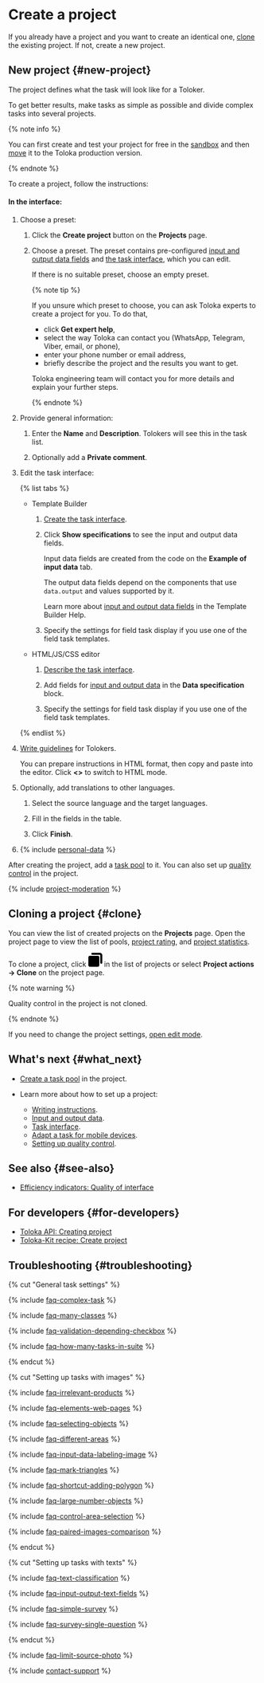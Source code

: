 # Create a project

If you already have a project and you want to create an identical one, [clone](#clone) the existing project. If not, create a new project.

## New project {#new-project}

The project defines what the task will look like for a Toloker.

To get better results, make tasks as simple as possible and divide complex tasks into several projects.

{% note info %}

You can first create and test your project for free in the [sandbox](sandbox.md) and then [move](sandbox.md#export) it to the Toloka production version.

{% endnote %}

To create a project, follow the instructions:

#### In the interface:

1. Choose a preset:

    1. Click the **Create project** button on the **Projects** page.

    1. Choose a preset. The preset contains pre-configured [input and output data fields](incoming.md) and [the task interface](spec.md), which you can edit.

        If there is no suitable preset, choose an empty preset.

        {% note tip %}

        If you unsure which preset to choose, you can ask Toloka experts to create a project for you. To do that,

        - click **Get expert help**,
        - select the way Toloka can contact you (WhatsApp, Telegram, Viber, email, or phone),
        - enter your phone number or email address,
        - briefly describe the project and the results you want to get.

        Toloka engineering team will contact you for more details and explain your further steps.

        {% endnote %}

1. Provide general information:

    1. Enter the **Name** and **Description**. Tolokers will see this in the task list.

    1. Optionally add a **Private comment**.

1. Edit the task interface:

    {% list tabs %}

    - Template Builder

      1. [Create the task interface](../../template-builder/index.md).

      1. Click **Show specifications** to see the input and output data fields.

          Input data fields are created from the code on the **Example of input data** tab.

          The output data fields depend on the components that use `data.output` and values supported by it.

          Learn more about [input and output data fields](../../template-builder/operations/create-specs.md) in the Template Builder Help.

      1. Specify the settings for field task display if you use one of the field task templates.

    - HTML/JS/CSS editor

      1. [Describe the task interface](spec.md).

      1. Add fields for [input and output data](incoming.md) in the **Data specification** block.

      1. Specify the settings for field task display if you use one of the field task templates.

    {% endlist %}

1. [Write guidelines](instruction.md) for Tolokers.

    You can prepare instructions in HTML format, then copy and paste into the editor. Click **<>** to switch to HTML mode.

1. Optionally, add translations to other languages.

    1. Select the source language and the target languages.

    1. Fill in the fields in the table.

    1. Click **Finish**.

1. {% include [personal-data](../_includes/toloka-requester-source/id-toloka-requester-source/personal-data.md) %}


After creating the project, add a [task pool](pool-main.md) to it. You can also set up [quality control](control.md) in the project.

{% include [project-moderation](../_includes/toloka-requester-source/id-toloka-requester-source/project-moderation.md) %}

## Cloning a project {#clone}

You can view the list of created projects on the **Projects** page. Open the project page to view the list of pools, [project rating](project_rating_stat.md), and [project statistics](project-statistic.md).

To clone a project, click ![](../_images/location-job/project/clone-project.svg) in the list of projects or select **Project actions → Clone** on the project page.

{% note warning %}

Quality control in the project is not cloned.

{% endnote %}

If you need to change the project settings, [open edit mode](edit-project.md).

## What's next {#what_next}

- [Create a task pool](pool-main.md) in the project.
- Learn more about how to set up a project:

    - [Writing instructions](instruction.md).
    - [Input and output data](incoming.md).
    - [Task interface](spec.md).
    - [Adapt a task for mobile devices](mobile.md).
    - [Setting up quality control](project-qa.md).

## See also {#see-also}

- [Efficiency indicators: Quality of interface](./efficiency-metrics/interface-quality.md)

## For developers {#for-developers}

- [Toloka API: Creating project](../../api/concepts/create-prj.md)
- [Toloka-Kit recipe: Create project](../../toloka-kit/recipes/create-project.md)

## Troubleshooting {#troubleshooting}

{% cut "General task settings" %}

{% include [faq-complex-task](../_includes/faq/questions-about-templates/complex-task.md) %}

{% include [faq-many-classes](../_includes/faq/project-settings/many-classes.md) %}

{% include [faq-validation-depending-checkbox](../_includes/faq/questions-about-templates/validation-depending-checkbox.md) %}

{% include [faq-how-many-tasks-in-suite](../_includes/faq/adding-tasks-to-the-pool/how-many-tasks-in-suite.md) %}

{% endcut %}

{% cut "Setting up tasks with images" %}

{% include [faq-irrelevant-products](../_includes/faq/questions-about-templates/irrelevant-products.md) %}

{% include [faq-elements-web-pages](../_includes/faq/questions-about-templates/elements-web-pages.md) %}

{% include [faq-selecting-objects](../_includes/faq/questions-about-templates/selecting-objects.md) %}

{% include [faq-different-areas](../_includes/faq/questions-about-templates/different-areas.md) %}

{% include [faq-input-data-labeling-image](../_includes/faq/questions-about-templates/input-data-labeling-image.md) %}

{% include [faq-mark-triangles](../_includes/faq/questions-about-templates/mark-triangles.md) %}

{% include [faq-shortcut-adding-polygon](../_includes/faq/questions-about-templates/shortcut-adding-polygon.md) %}

{% include [faq-large-number-objects](../_includes/faq/questions-about-templates/large-number-objects.md) %}

{% include [faq-control-area-selection](../_includes/faq/questions-about-templates/control-area-selection.md) %}

{% include [faq-paired-images-comparison](../_includes/faq/questions-about-templates/paired-images-comparison.md) %}

{% endcut %}

{% cut "Setting up tasks with texts" %}

{% include [faq-text-classification](../_includes/faq/questions-about-templates/text-classification.md) %}

{% include [faq-input-output-text-fields](../_includes/faq/questions-about-templates/input-output-text-fields.md) %}

{% include [faq-simple-survey](../_includes/faq/questions-about-templates/simple-survey.md) %}

{% include [faq-survey-single-question](../_includes/faq/questions-about-templates/survey-single-question.md) %}

{% endcut %}

{% include [faq-limit-source-photo](../_includes/faq/questions-about-templates/limit-source-photo.md) %}

{% include [contact-support](../_includes/contact-support.md) %}